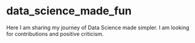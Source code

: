 # data_science_made_fun
Here I am sharing my journey of Data Science made simpler. I am looking for contributions and positive criticism.
